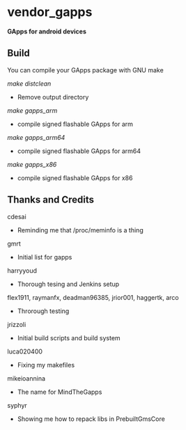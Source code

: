 # vendor_gapps

**GApps for android devices**

Build
-------------------

You can compile your GApps package with GNU make

_make distclean_
- Remove output directory

_make gapps_arm_
- compile signed flashable GApps for arm

_make gapps_arm64_
- compile signed flashable GApps for arm64

_make gapps_x86_
- compile signed flashable GApps for x86

Thanks and Credits
-------------------

cdesai
- Reminding me that /proc/meminfo is a thing

gmrt
- Initial list for gapps

harryyoud
- Thorough tesing and Jenkins setup

flex1911, raymanfx, deadman96385, jrior001, haggertk, arco
- Throrough testing

jrizzoli
- Initial build scripts and build system

luca020400
- Fixing my makefiles

mikeioannina
- The name for MindTheGapps

syphyr
- Showing me how to repack libs in PrebuiltGmsCore

